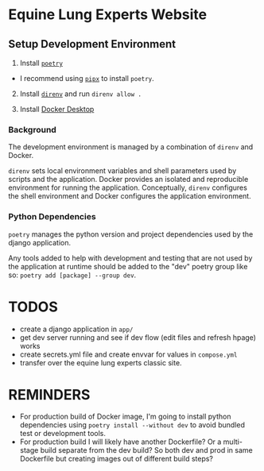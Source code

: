 # Equine Lung Experts Website

## Setup Development Environment

1. Install [`poetry`](https://python-poetry.org/)
- I recommend using [`pipx`](https://github.com/pypa/pipx) to install `poetry`.

2. Install [`direnv`](https://direnv.net/) and run `direnv allow .`

3. Install [Docker Desktop](https://docs.docker.com/desktop/)

### Background

The development environment is managed by a combination of `direnv` and Docker.

`direnv` sets local environment variables and shell parameters used by scripts
and the application. Docker provides an isolated and reproducible environment
for running the application. Conceptually, `direnv` configures the shell
environment and Docker configures the application environment.

### Python Dependencies

`poetry` manages the python version and project dependencies used by the django
application.

Any tools added to help with development and testing that are not used by the
application at runtime should be added to the "dev" poetry group like so:
`poetry add [package] --group dev`.

# TODOS

- create a django application in `app/`
- get dev server running and see if dev flow (edit files and refresh hpage) works
- create secrets.yml file and create envvar for values in `compose.yml`
- transfer over the equine lung experts classic site.

# REMINDERS

- For production build of Docker image, I'm going to install python
  dependencies using `poetry install --without dev` to avoid bundled test or
  development tools.
- For production build I will likely have another Dockerfile? Or a multi-stage
  build separate from the dev build? So both dev and prod in same Dockerfile
  but creating images out of different build steps?
  
